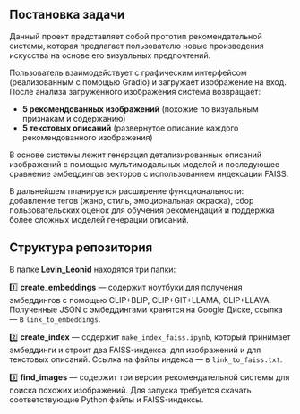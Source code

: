 ## Постановка задачи

Данный проект представляет собой прототип рекомендательной системы, которая предлагает пользователю новые произведения искусства на основе его визуальных предпочтений.

Пользователь взаимодействует с графическим интерфейсом (реализованным с помощью Gradio) и загружает изображение на вход. После анализа загруженного изображения система возвращает:

- **5 рекомендованных изображений** (похожие по визуальным признакам и содержанию)
- **5 текстовых описаний** (развернутое описание каждого рекомендованного изображения)

В основе системы лежит генерация детализированных описаний изображений с помощью мультимодальных моделей и последующее сравнение эмбеддингов векторов с использованием индексации FAISS.

В дальнейшем планируется расширение функциональности: добавление тегов (жанр, стиль, эмоциональная окраска), сбор пользовательских оценок для обучения рекомендаций и поддержка более сложных моделей генерации описаний.

## Структура репозитория

В папке **Levin_Leonid** находятся три папки:

1️⃣ **create_embeddings** — содержит ноутбуки для получения эмбеддингов с помощью CLIP+BLIP, CLIP+GIT+LLAMA, CLIP+LLAVA. Полученные JSON с эмбеддингами хранятся на Google Диске, ссылка — в `link_to_embeddings`.

2️⃣ **create_index** — содержит `make_index_faiss.ipynb`, который принимает эмбеддинги и строит два FAISS-индекса: для изображений и для текстовых описаний. Ссылка на файлы индекса — в `link_to_faiss.txt`.

3️⃣ **find_images** — содержит три версии рекомендательной системы для поиска похожих изображений. Для запуска требуется скачать соответствующие Python файлы и FAISS-индексы.
